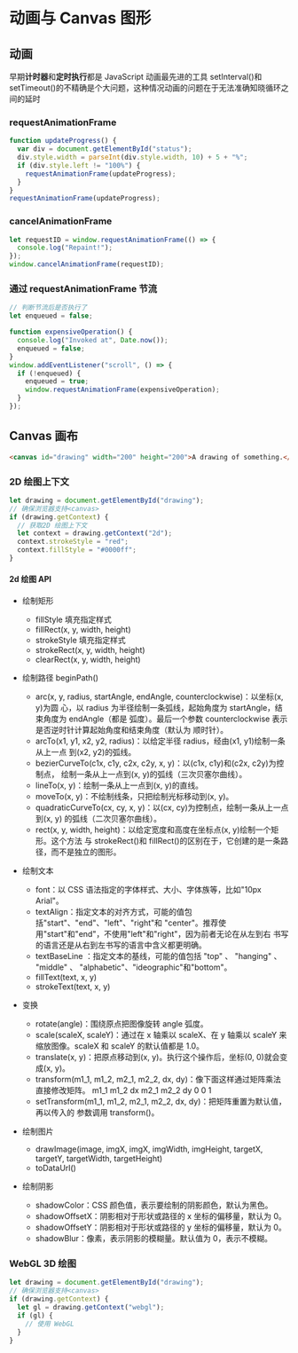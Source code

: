 # 动画与 Canvas 图形

## 动画

早期**计时器**和**定时执行**都是 JavaScript 动画最先进的工具
setInterval()和 setTimeout()的不精确是个大问题，这种情况动画的问题在于无法准确知晓循环之间的延时

### requestAnimationFrame

```js
function updateProgress() {
  var div = document.getElementById("status");
  div.style.width = parseInt(div.style.width, 10) + 5 + "%";
  if (div.style.left != "100%") {
    requestAnimationFrame(updateProgress);
  }
}
requestAnimationFrame(updateProgress);
```

### cancelAnimationFrame

```js
let requestID = window.requestAnimationFrame(() => {
  console.log("Repaint!");
});
window.cancelAnimationFrame(requestID);
```

### 通过 requestAnimationFrame 节流

```js
// 判断节流后是否执行了
let enqueued = false;

function expensiveOperation() {
  console.log("Invoked at", Date.now());
  enqueued = false;
}
window.addEventListener("scroll", () => {
  if (!enqueued) {
    enqueued = true;
    window.requestAnimationFrame(expensiveOperation);
  }
});
```

## Canvas 画布

```html
<canvas id="drawing" width="200" height="200">A drawing of something.</canvas>
```

### 2D 绘图上下文

```js
let drawing = document.getElementById("drawing");
// 确保浏览器支持<canvas>
if (drawing.getContext) {
  // 获取2D 绘图上下文
  let context = drawing.getContext("2d");
  context.strokeStyle = "red";
  context.fillStyle = "#0000ff";
}
```

#### 2d 绘图 API

- 绘制矩形
  - fillStyle 填充指定样式
  - fillRect(x, y, width, height)
  - strokeStyle 填充指定样式
  - strokeRect(x, y, width, height)
  - clearRect(x, y, width, height)
- 绘制路径 beginPath()
  - arc(x, y, radius, startAngle, endAngle, counterclockwise)：以坐标(x, y)为圆
    心，以 radius 为半径绘制一条弧线，起始角度为 startAngle，结束角度为 endAngle（都是
    弧度）。最后一个参数 counterclockwise 表示是否逆时针计算起始角度和结束角度（默认为
    顺时针）。
  - arcTo(x1, y1, x2, y2, radius)：以给定半径 radius，经由(x1, y1)绘制一条从上一点
    到(x2, y2)的弧线。
  - bezierCurveTo(c1x, c1y, c2x, c2y, x, y)：以(c1x, c1y)和(c2x, c2y)为控制点，
    绘制一条从上一点到(x, y)的弧线（三次贝塞尔曲线）。
  - lineTo(x, y)：绘制一条从上一点到(x, y)的直线。
  - moveTo(x, y)：不绘制线条，只把绘制光标移动到(x, y)。
  - quadraticCurveTo(cx, cy, x, y)：以(cx, cy)为控制点，绘制一条从上一点到(x, y)
    的弧线（二次贝塞尔曲线）。
  - rect(x, y, width, height)：以给定宽度和高度在坐标点(x, y)绘制一个矩形。这个方法
    与 strokeRect()和 fillRect()的区别在于，它创建的是一条路径，而不是独立的图形。
- 绘制文本

  - font：以 CSS 语法指定的字体样式、大小、字体族等，比如"10px Arial"。
  - textAlign：指定文本的对齐方式，可能的值包括"start"、"end"、"left"、"right"和
    "center"。推荐使用"start"和"end"，不使用"left"和"right"，因为前者无论在从左到右
    书写的语言还是从右到左书写的语言中含义都更明确。
  - textBaseLine ：指定文本的基线，可能的值包括 "top" 、 "hanging" 、 "middle" 、
    "alphabetic"、"ideographic"和"bottom"。
  - fillText(text, x, y)
  - strokeText(text, x, y)

- 变换
  - rotate(angle)：围绕原点把图像旋转 angle 弧度。
  - scale(scaleX, scaleY)：通过在 x 轴乘以 scaleX、在 y 轴乘以 scaleY 来缩放图像。scaleX
    和 scaleY 的默认值都是 1.0。
  - translate(x, y)：把原点移动到(x, y)。执行这个操作后，坐标(0, 0)就会变成(x, y)。
  - transform(m1_1, m1_2, m2_1, m2_2, dx, dy)：像下面这样通过矩阵乘法直接修改矩阵。
    m1_1 m1_2 dx
    m2_1 m2_2 dy
    0 0 1
  - setTransform(m1_1, m1_2, m2_1, m2_2, dx, dy)：把矩阵重置为默认值，再以传入的
    参数调用 transform()。
- 绘制图片
  - drawImage(image, imgX, imgX, imgWidth, imgHeight, targetX, targetY, targetWidth, targetHeight)
  - toDataUrl()
- 绘制阴影
  - shadowColor：CSS 颜色值，表示要绘制的阴影颜色，默认为黑色。
  - shadowOffsetX：阴影相对于形状或路径的 x 坐标的偏移量，默认为 0。
  - shadowOffsetY：阴影相对于形状或路径的 y 坐标的偏移量，默认为 0。
  - shadowBlur：像素，表示阴影的模糊量。默认值为 0，表示不模糊。

### WebGL 3D 绘图

```js
let drawing = document.getElementById("drawing");
// 确保浏览器支持<canvas>
if (drawing.getContext) {
  let gl = drawing.getContext("webgl");
  if (gl) {
    // 使用 WebGL
  }
}
```
